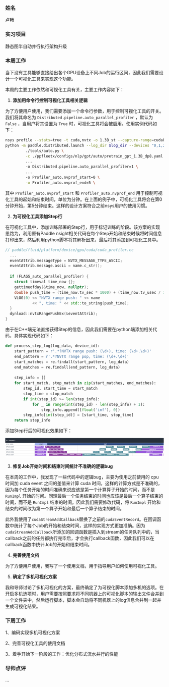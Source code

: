 ### 姓名

卢畅

### 实习项目

静态图半自动并行执行架构升级

### 本周工作

当下没有工具能够直接给出各个GPU设备上不同Job的运行区间，因此我们需要设计一个可视化工具来实现这个功能。

本周的主要工作依然和可视化工具有关，主要工作内容如下：

1. **添加用命令行控制可视化工具相关逻辑**

为了方便用户使用，我们需要添加一个命令行参数，用于控制可视化工具的开关。我们将其命名为 `Distributed.pipeline.auto_parallel_profiler` ，默认为 `False` ，当用户将其设置为 `True` 时，可视化工具将会被启用。使用实例代码如下：

```bash
nsys profile --stats=true -t cuda,nvtx -o 1.3B_st --capture-range=cudaProfilerApi --force-overwrite true \
python -m paddle.distributed.launch --log_dir $log_dir --devices "0,1,2,3" \
         ./tools/auto.py \
         -c ./ppfleetx/configs/nlp/gpt/auto/pretrain_gpt_1.3B_dp8.yaml \
         ...
         -o Distributed.pipeline.auto_parallel_profiler=1 \
         ...
         -o Profiler_auto.nvprof_start=0 \
         -o Profiler_auto.nvprof_end=5 \
```

其中 `Profiler_auto.nvprof_start` 和 `Profiler_auto.nvprof_end` 用于控制可视化工具的起始和结束时间，单位为分钟。在上面的例子中，可视化工具将会在第0分钟开始，第5分钟结束。这样的设计方案符合之前nsys用户的使用习惯。

2. **为可视化工具添加Step行**

在可视化工具中，添加训练部署的Step行，用于标记训练的阶段。该方案的实现思路为，利用原有Paddle nsight相关代码在每个Step开始和结束时候将时间信息打印出来，然后利用python脚本将其解析出来，最后将其添加到可视化工具中。


```c++
// paddle/fluid/platform/device/gpu/cuda/cuda_profiler.cc
  ...
  eventAttrib.messageType = NVTX_MESSAGE_TYPE_ASCII;
  eventAttrib.message.ascii = name.c_str();

  if (FLAGS_auto_parallel_profiler) {
    struct timeval time_now {};
    gettimeofday(&time_now, nullptr);
    double push_time = (time_now.tv_sec * 1000) + (time_now.tv_usec / 1000.0);
    VLOG(0) << "NVTX range push: " << name
            << ", time: " << std::to_string(push_time);
  }
  dynload::nvtxRangePushEx(&eventAttrib);
}
```

由于在C++端无法直接获得Step的信息，因此我们需要在python端添加相关代码，具体实现代码如下：

```python
def process_step_log(log_data, device_id):
    start_pattern = r'.*?NVTX range push: (\d+), time: (\d+.\d+)'
    end_pattern = r'.*?NVTX range pop, time: (\d+.\d+)'
    start_matches = re.findall(start_pattern, log_data)
    end_matches = re.findall(end_pattern, log_data)

    step_info = []
    for start_match, stop_match in zip(start_matches, end_matches):
        step_id, start_time = start_match
        stop_time = stop_match
        if int(step_id) >= len(step_info):
            for _ in range(int(step_id) - len(step_info) + 1):
                step_info.append([float('inf'), 0])
        step_info[int(step_id)] = [start_time, stop_time]
    return step_info
```

添加Step行后的可视化效果如下：

![picture 1](images/60c8cc0153930143cf308972005f4151a8169ece30a7cffc08bd18ba8de84145.png)  


3. **修复Job开始时间和结束时间统计不准确的逻辑bug**

在本周的工作中，我发现了一些代码中的逻辑bug，主要为使用之前使用的 cpu 时间加 cuda event 之间的差值来计算 cuda 时间，这样的计算方式是不准确的，因为每个任务开始的时间准确来说应该是第一个计算算子开始的时间，而不是 `RunImpl` 开始的时间。同理最后一个任务结束的时间也应该是最后一个算子结束的时间，而不是 `RunImpl` 结束的时间。因此我们需要修改代码，将 `RunImpl` 开始和结束的时间改为第一个算子开始和最后一个算子结束的时间。

此外我使用了`cudaStreamAddCallback`替换了之前的`cudaEventRecord`。在回调函数中统计了每个Job的开始和结束时间，这样的实现方式更加准确。因为`cudaStreamAddCallback`所添加的回调函数是插入到stream的任务队列中的，当callback之前的任务都执行完毕后，才会执行callback函数，因此我们可以在callback函数中统计Job的开始和结束时间。

4. **完善使用文档**

为了方便用户使用，我写了一个使用文档，用于指导用户如何使用可视化工具。

5. **确定了多机可视化方案**

我和导师讨论了多机可视化的方案，最终确定了为可视化脚本添加多机的选项。在开启多机选项时，用户需要按照要求将不同机器上的可视化脚本的输出文件合并到一个文件夹中，然后运行脚本，脚本会自动将不同机器上的log信息合并到一起并生成可视化结果。

### 下周工作

1、编码实现多机可视化方案

2、完善可视化工具的使用文档

3、着手开始下一阶段的工作：优化分布式流水并行的性能


### 导师点评

...